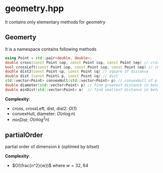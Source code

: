 # geometry.hpp

It contains only elementary methods for geometry

## Geomerty

It is a namespace contains following methods

``` cpp
using Point = std::pair<double, double>;
double cross(const Point &op, const Point &sp, const Point &ep) // cross product
bool crossLeft(const Point &op, const Point &sp, const Point &ep) // check if cross product is positive
double dist2(const Point &p, const Point &q) // square of distance
double dist (const Point& p, const Point &q) // dist
std::vector<Point> convexHull(std::vector<Point> p) // convexHull of p
double diameter(std::vector<Point> p) // find greatest distance in between Vertices of p
double minDist(std::vector<Point> a)  // find smallest distance in between Vertices of a
```

__Complexity__:

- cross, crossLeft, dist, dist2:  $O(1)$
- convexHull, diameter: $O(n \log n)$
- minDist: $O(n \log^2 n)$

## partialOrder

partial order of dimension $k$ (optimed by bitset)

__Complexity__:

- $O(\frac{n^2}{w})$ where $w = 32,\;64$

